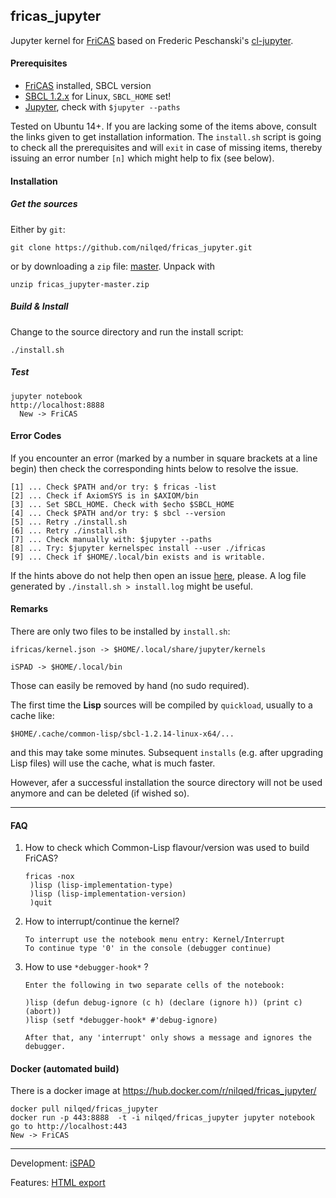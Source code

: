 ## fricas_jupyter

Jupyter kernel for [FriCAS](http://fricas.sourceforge.net/) based on
Frederic Peschanski's [cl-jupyter](https://github.com/fredokun/cl-jupyter).


#### Prerequisites

* [FriCAS](http://fricas.sourceforge.net/) installed, SBCL version 
* [SBCL 1.2.x](http://www.sbcl.org/) for Linux, `SBCL_HOME` set!
* [Jupyter](https://jupyter.org/), check with `$jupyter --paths`

Tested on Ubuntu 14+. If you are lacking some of the items above, consult the
links given to get installation information. The `install.sh` script
is going to check all the prerequisites and will `exit` in case of missing items,
thereby issuing an error number `[n]` which might help to fix (see below).

#### Installation

##### Get the sources

Either by `git`: 

    git clone https://github.com/nilqed/fricas_jupyter.git
 
or by downloading a `zip` file: 
[master](https://github.com/nilqed/fricas_jupyter/archive/master.zip).
Unpack with

    unzip fricas_jupyter-master.zip
    
    
##### Build & Install 

Change to the source directory and run the install script:

    ./install.sh
    

    
##### Test

    jupyter notebook 
    http://localhost:8888
      New -> FriCAS
      


#### Error Codes
If you encounter an error (marked by a number in square brackets at a line begin)
then check the corresponding hints below to resolve the issue.
                 
    [1] ... Check $PATH and/or try: $ fricas -list
    [2] ... Check if AxiomSYS is in $AXIOM/bin       
    [3] ... Set SBCL_HOME. Check with $echo $SBCL_HOME
    [4] ... Check $PATH and/or try: $ sbcl --version
    [5] ... Retry ./install.sh
    [6] ... Retry ./install.sh
    [7] ... Check manually with: $jupyter --paths
    [8] ... Try: $jupyter kernelspec install --user ./ifricas 
    [9] ... Check if $HOME/.local/bin exists and is writable.

    
If the hints above do not help then open an issue
[here](https://github.com/nilqed/fricas_jupyter/issues), please. 
A log file generated by `./install.sh > install.log` might be useful.


#### Remarks

There are only two files to be installed by `install.sh`:

    ifricas/kernel.json -> $HOME/.local/share/jupyter/kernels
    
    iSPAD -> $HOME/.local/bin
    
Those can easily be removed by hand (no sudo required). 

The first time the **Lisp** sources will be compiled by `quickload`, usually to
a cache like:

    $HOME/.cache/common-lisp/sbcl-1.2.14-linux-x64/...
   

and this may take some minutes. 
Subsequent `installs` (e.g. after upgrading Lisp files) will use the cache, what is
much faster. 

However, afer a successful installation the source directory will not be used anymore 
and can be deleted (if wished so).

---
#### FAQ

1. How to check which Common-Lisp flavour/version was used to build FriCAS?
    ```
    fricas -nox 
     )lisp (lisp-implementation-type)
     )lisp (lisp-implementation-version)
     )quit
    ```
    
2. How to interrupt/continue the kernel?
    ```
    To interrupt use the notebook menu entry: Kernel/Interrupt
    To continue type '0' in the console (debugger continue)
    ```

3. How to use `*debugger-hook*` ?
    ```
    Enter the following in two separate cells of the notebook:
    
    )lisp (defun debug-ignore (c h) (declare (ignore h)) (print c) (abort))
    )lisp (setf *debugger-hook* #'debug-ignore)
    
    After that, any 'interrupt' only shows a message and ignores the debugger.
    ```

#### Docker (automated build)
There is a docker image at https://hub.docker.com/r/nilqed/fricas_jupyter/


    docker pull nilqed/fricas_jupyter
    docker run -p 443:8888  -t -i nilqed/fricas_jupyter jupyter notebook
    go to http://localhost:443
    New -> FriCAS


---
Development: [iSPAD](https://bitbucket.org/kfp/ispad) 

Features: [HTML export](http://kfp.bitbucket.org/tmp/version-0-9-2.html)